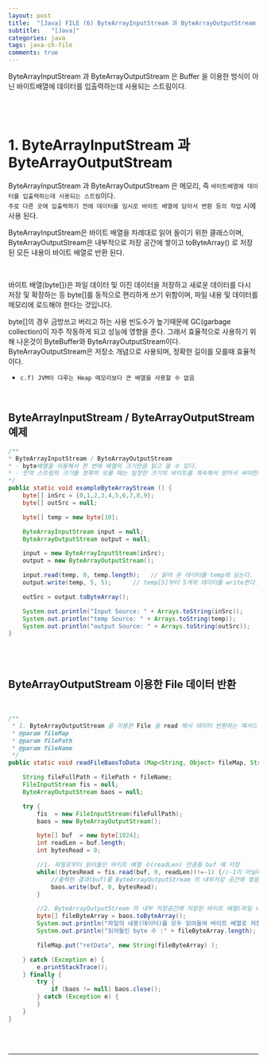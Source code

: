 ```yaml
---
layout: post
title:  "[Java] FILE (6) ByteArrayInputStream 과 ByteArrayOutputStream 바이트 배열 스트림"
subtitle:   "[Java]"
categories: java
tags: java-ch-file
comments: true
---
```


ByteArrayInputStream 과 ByteArrayOutputStream 은 Buffer 을 이용한 방식이 아닌 바이트배열에 데이터를 입출력하는데 사용되는 스트림이다.


<br><br>


# 1. ByteArrayInputStream 과 ByteArrayOutputStream

ByteArrayInputStream 과 ByteArrayOutputStream 은 메모리, 즉 `바이트배열에 데이터를 입출력하는데 사용되는 스트림`이다.  
`주로 다른 곳에 입출력하기 전에 데이터를 임시로 바이트 배열에 담아서 변환 등의 작업` 시에 사용 된다.

ByteArrayInputStream은 바이트 배열을 차례대로 읽어 들이기 위한 클래스이며, ByteArrayOutputStream은 내부적으로 저장 공간에 쌓이고 toByteArray() 로 저장된 모든 내용이 바이트 배열로 반환 된다.

<br>

바이트 배열(byte[])은 파일 데이터 및 이진 데이터을 저장하고 새로운 데이터를 다시 저장 및 확장하는 등 byte[]를 동적으로 편리하게 쓰기 위함이며, 파일 내용 및 데이터를 메모리에 로드해야 한다는 것입니다.

byte[]의 경우 금방쓰고 버리고 하는 사용 빈도수가 높기때문에 GC(garbage collection)이 자주 작동하게 되고 성능에 영향을 준다.
그래서 효율적으로 사용하기 위해 나온것이 ByteBuffer와 ByteArrayOutputStream이다. ByteArrayOutputStream은 저장소 개념으로 사용되며, 정확한 길이를 모를때 효율적이다.
    
- `c.f) JVM이 다루는 Heap 메모리보다 큰 배열을 사용할 수 없음`
   
<br>


## ByteArrayInputStream / ByteArrayOutputStream 예제

```java
/**
* ByteArrayInputStream / ByteArrayOutputStream
* - byte배열을 이용해서 한 번에 배열의 크기만큼 읽고 쓸 수 있다.
* - 만약 스트림의 크기를 정확히 모를 때는 일정한 크기의 바이트를 계속해서 받아서 써야한다.
*/
public static void exampleByteArrayStream () {
	byte[] inSrc = {0,1,2,3,4,5,6,7,8,9};
	byte[] outSrc = null;

	byte[] temp = new byte[10];

	ByteArrayInputStream input = null;
	ByteArrayOutputStream output = null;

	input = new ByteArrayInputStream(inSrc);
	output = new ByteArrayOutputStream();

	input.read(temp, 0, temp.length);   // 읽어 온 데이터를 temp에 담는다.
	output.write(temp, 5, 5);      // temp[5]부터 5개의 데이터를 write한다.

	outSrc = output.toByteArray();

	System.out.println("Input Source: " + Arrays.toString(inSrc));
	System.out.println("temp Source: " + Arrays.toString(temp));
	System.out.println("output Source: " + Arrays.toString(outSrc));
}
```
<br><br>


## ByteArrayOutputStream 이용한 File 데이터 반환

<br>

```java
/**
 * 1. ByteArrayOutputStream 을 이용한 File 을 read 해서 데이터 반환하는 메서드
 * @param fileMap
 * @param filePath
 * @param fileName
 */
public static void readFileBaosToData (Map<String, Object> fileMap, String filePath, String fileName) {

	String fileFullPath = filePath + fileName;
	FileInputStream fis = null;
	ByteArrayOutputStream baos = null;

	try {
		fis  = new FileInputStream(fileFullPath);
		baos = new ByteArrayOutputStream();

		byte[] buf  = new byte[1024];
		int readLen = buf.length;
		int bytesRead = 0;

	    //1. 파일로부터 읽어들인 바이트 배열 수(readLen) 만큼을 buf 에 저장
		while((bytesRead = fis.read(buf, 0, readLen))!=-1) {//-1이 아닐때까지 읽어
			//출력한 결과(buf)를 ByteArrayOutputStream 의 내부저장 공간에 쌓음(baos)
			baos.write(buf, 0, bytesRead);
		}

		//2. ByteArrayOutputStream 의 내부 저장공간에 저장된 바이트 배열(파일 내용)을 전부 반환
		byte[] fileByteArray = baos.toByteArray();
		System.out.println("파일의 내용(데이터)를 모두 읽어들여 바이트 배열로 저장");
		System.out.println("읽어들인 byte 수 :" + fileByteArray.length);

		fileMap.put("retData", new String(fileByteArray) );

	} catch (Exception e) {
		e.printStackTrace();
	} finally {
		try {
			if (baos != null) baos.close();
		} catch (Exception e) {
		}
	}
}
```

<br><br>



---
